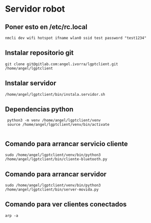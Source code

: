 # Servidor robot

## Poner esto en /etc/rc.local
```
nmcli dev wifi hotspot ifname wlan0 ssid test password "test1234"
```

## Instalar repositorio git
```
git clone git@gitlab.com:angel.ivorra/lgptclient.git /home/angel/lgptclient
```

## Instalar servidor
```shell
/home/angel/lgptclient/bin/instala.servidor.sh
```

## Dependencias python
```shell
 python3 -m venv /home/angel/lgptclient/venv
 source /home/angel/lgptclient/venv/bin/activate
 
```




## Comando para arrancar servicio cliente
```
sudo /home/angel/lgptclient/venv/bin/python3 /home/angel/lgptclient/bin/cliente-bluetooth.py 
```

## Comando para arrancar servidor
```
sudo /home/angel/lgptclient/venv/bin/python3 /home/angel/lgptclient/bin/server-movida.py 
```

## Comando para ver clientes conectados
```
arp -a
```